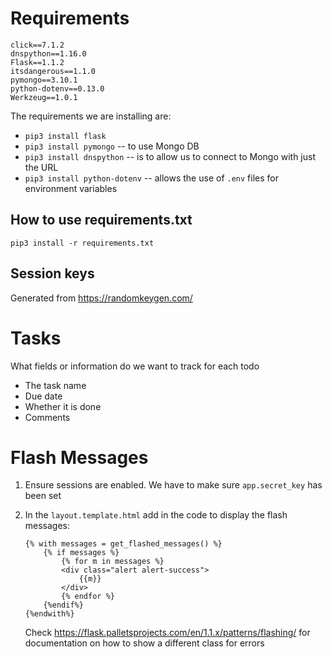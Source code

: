 # Requirements

```
click==7.1.2
dnspython==1.16.0
Flask==1.1.2
itsdangerous==1.1.0
pymongo==3.10.1
python-dotenv==0.13.0
Werkzeug==1.0.1
```

The requirements we are installing are:

* `pip3 install flask`
* `pip3 install pymongo` -- to use Mongo DB
* `pip3 install dnspython` -- is to allow us to connect to Mongo with just the URL
* `pip3 install python-dotenv` -- allows the use of `.env` files for environment variables

## How to use requirements.txt
```
pip3 install -r requirements.txt
```
## Session keys
Generated from https://randomkeygen.com/

# Tasks
What fields or information do we want to track for each todo
* The task name
* Due date
* Whether it is done
* Comments

# Flash Messages
1. Ensure sessions are enabled. We have to make sure `app.secret_key` has been set

2. In the `layout.template.html` add in the code to display the flash messages:

    ```
    {% with messages = get_flashed_messages() %}
        {% if messages %}
            {% for m in messages %}
            <div class="alert alert-success">
                {{m}}
            </div>
            {% endfor %}
        {%endif%}
    {%endwith%}
    ```

    Check https://flask.palletsprojects.com/en/1.1.x/patterns/flashing/ for documentation
    on how to show a different class for errors